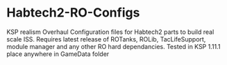 # Habtech2-RO-Configs
KSP realism Overhaul Configuration files for Habtech2 parts to build real scale ISS.
Requires latest release of ROTanks, ROLib, TacLifeSupport, module manager and any other RO hard dependancies.
Tested in KSP 1.11.1
place anywhere in GameData folder
